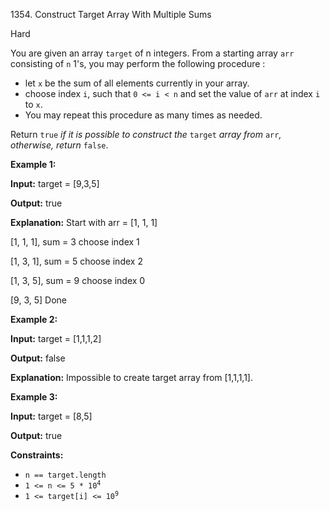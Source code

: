 1354\. Construct Target Array With Multiple Sums

Hard

You are given an array `target` of n integers. From a starting array `arr` consisting of `n` 1's, you may perform the following procedure :

*   let `x` be the sum of all elements currently in your array.
*   choose index `i`, such that `0 <= i < n` and set the value of `arr` at index `i` to `x`.
*   You may repeat this procedure as many times as needed.

Return `true` _if it is possible to construct the_ `target` _array from_ `arr`_, otherwise, return_ `false`.

**Example 1:**

**Input:** target = [9,3,5]

**Output:** true

**Explanation:** Start with arr = [1, 1, 1] 

[1, 1, 1], sum = 3 choose index 1 

[1, 3, 1], sum = 5 choose index 2 

[1, 3, 5], sum = 9 choose index 0 

[9, 3, 5] Done

**Example 2:**

**Input:** target = [1,1,1,2]

**Output:** false

**Explanation:** Impossible to create target array from [1,1,1,1].

**Example 3:**

**Input:** target = [8,5]

**Output:** true

**Constraints:**

*   `n == target.length`
*   <code>1 <= n <= 5 * 10<sup>4</sup></code>
*   <code>1 <= target[i] <= 10<sup>9</sup></code>